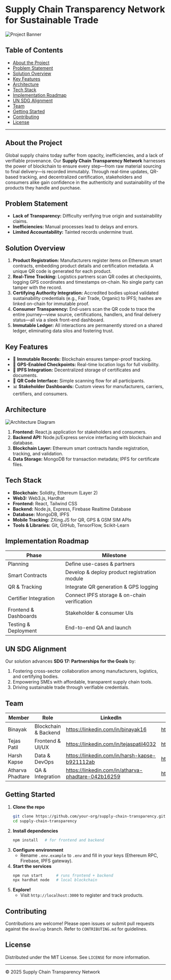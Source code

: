 # Supply Chain Transparency Network for Sustainable Trade

![Project Banner](https://link.to/banner-image.png)

## Table of Contents
- [About the Project](#about-the-project)
- [Problem Statement](#problem-statement)
- [Solution Overview](#solution-overview)
- [Key Features](#key-features)
- [Architecture](#architecture)
- [Tech Stack](#tech-stack)
- [Implementation Roadmap](#implementation-roadmap)
- [UN SDG Alignment](#un-sdg-alignment)
- [Team](#team)
- [Getting Started](#getting-started)
- [Contributing](#contributing)
- [License](#license)

---

## About the Project

Global supply chains today suffer from opacity, inefficiencies, and a lack of verifiable provenance. Our **Supply Chain Transparency Network** harnesses the power of blockchain to ensure every step—from raw material sourcing to final delivery—is recorded immutably. Through real-time updates, QR-based tracking, and decentralized certification, stakeholders and consumers alike gain confidence in the authenticity and sustainability of the products they handle and purchase.

## Problem Statement

- **Lack of Transparency:** Difficulty verifying true origin and sustainability claims.
- **Inefficiencies:** Manual processes lead to delays and errors.
- **Limited Accountability:** Tainted records undermine trust.

## Solution Overview

1. **Product Registration:** Manufacturers register items on Ethereum smart contracts, embedding product details and certification metadata. A unique QR code is generated for each product.
2. **Real-Time Tracking:** Logistics partners scan QR codes at checkpoints, logging GPS coordinates and timestamps on-chain. No single party can tamper with the record.
3. **Certifying Authority Integration:** Accredited bodies upload validated sustainability credentials (e.g., Fair Trade, Organic) to IPFS; hashes are linked on-chain for immutable proof.
4. **Consumer Transparency:** End-users scan the QR code to trace the entire journey—view source, certifications, handlers, and final delivery status—all via a sleek front-end dashboard.
5. **Immutable Ledger:** All interactions are permanently stored on a shared ledger, eliminating data silos and fostering trust.

## Key Features

- 🚀 **Immutable Records:** Blockchain ensures tamper-proof tracking.
- 📍 **GPS-Enabled Checkpoints:** Real-time location logs for full visibility.
- 🔗 **IPFS Integration:** Decentralized storage of certificates and documents.
- 📱 **QR Code Interface:** Simple scanning flow for all participants.
- 📊 **Stakeholder Dashboards:** Custom views for manufacturers, carriers, certifiers, and consumers.

## Architecture

![Architecture Diagram]((https://drive.google.com/file/d/1dPZ8CG_uhn6KMBI5ZeDWpQ8HaHQFIviB/view?usp=sharing))

1. **Frontend:** React.js application for stakeholders and consumers.
2. **Backend API:** Node.js/Express service interfacing with blockchain and database.
3. **Blockchain Layer:** Ethereum smart contracts handle registration, tracking, and validation.
4. **Data Storage:** MongoDB for transaction metadata; IPFS for certificate files.

## Tech Stack

- **Blockchain:** Solidity, Ethereum (Layer 2)
- **Web3:** Web3.js, Hardhat
- **Frontend:** React, Tailwind CSS
- **Backend:** Node.js, Express, Firebase Realtime Database
- **Database:** MongoDB, IPFS
- **Mobile Tracking:** ZXing.JS for QR, GPS & GSM SIM APIs
- **Tools & Libraries:** Git, GitHub, TensorFlow, Scikit-Learn

## Implementation Roadmap

| Phase                  | Milestone                                    | 
|------------------------|----------------------------------------------|
| Planning               | Define use-cases & partners                  | 
| Smart Contracts        | Develop & deploy product registration module |
| QR & Tracking          | Integrate QR generation & GPS logging        | 
| Certifier Integration  | Connect IPFS storage & on-chain verification | 
| Frontend & Dashboards  | Stakeholder & consumer UIs                   | 
| Testing & Deployment   | End-to-end QA and launch                     | 

## UN SDG Alignment

Our solution advances **SDG 17: Partnerships for the Goals** by:

1. Fostering cross-sector collaboration among manufacturers, logistics, and certifying bodies.
2. Empowering SMEs with affordable, transparent supply chain tools.
3. Driving sustainable trade through verifiable credentials.

## Team

| Member           | Role                    | LinkedIn                                            | GitHub                        |
|------------------|-------------------------|-----------------------------------------------------|-------------------------------|
| Binayak          | Blockchain & Backend    | https://linkedin.com/in/binayak16                   | https://github.com/ZenMachina16 |
| Tejas Patil      | Frontend & UI/UX        | https://linkedin.com/in/tejaspatil4032              | https://github.com/tejas4032  |
| Harsh Kapse      | Data & DevOps           | https://linkedin.com/in/harsh-kapse-b921112ab       | https://github.com/kap432     |
| Atharva Phadtare | QA & Integration        | https://linkedin.com/in/atharva-phadtare-042b16259  | https://github.com/atharvamp04|

## Getting Started

1. **Clone the repo**
   ```bash
   git clone https://github.com/your-org/supply-chain-transparency.git
   cd supply-chain-transparency
   ```
2. **Install dependencies**
   ```bash
   npm install   # for frontend and backend
   ```
3. **Configure environment**
   - Rename `.env.example` to `.env` and fill in your keys (Ethereum RPC, Firebase, IPFS gateway).
4. **Start the services**
   ```bash
   npm run start      # runs frontend + backend
   npx hardhat node   # local blockchain
   ```
5. **Explore!**
   - Visit `http://localhost:3000` to register and track products.

## Contributing

Contributions are welcome! Please open issues or submit pull requests against the `develop` branch. Refer to `CONTRIBUTING.md` for guidelines.

## License

Distributed under the MIT License. See `LICENSE` for more information.

---

&copy; 2025 Supply Chain Transparency Network

